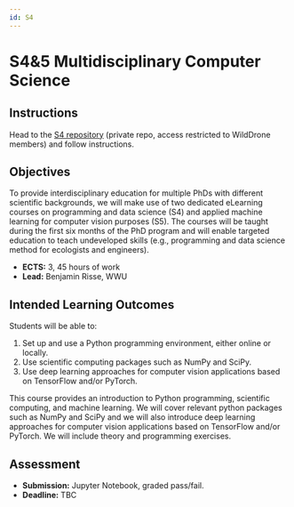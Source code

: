 ```yaml
---
id: S4
---
```


# S4&5 Multidisciplinary Computer Science

## Instructions
Head to the [S4 repository](https://github.com/WildDrone/S4) (private repo, access restricted to WildDrone members) and follow instructions.

## Objectives
To provide interdisciplinary education for multiple PhDs with different scientific backgrounds, we will make use of two dedicated eLearning courses on programming and data science (S4) and applied machine learning for computer vision purposes (S5). The courses will be taught during the first six months of the PhD program and will enable targeted education to teach undeveloped skills (e.g., programming and data science method for ecologists and engineers).

* **ECTS:** 3, 45 hours of work
* **Lead:** Benjamin Risse, WWU

## Intended Learning Outcomes

Students will be able to:

1. Set up and use a Python programming environment, either online or locally.
2. Use scientific computing packages such as NumPy and SciPy.
3. Use deep learning approaches for computer vision applications based on TensorFlow and/or PyTorch.

This course provides an introduction to Python programming, scientific computing, and machine learning. We will cover relevant python packages such as NumPy and SciPy and we will also introduce deep learning approaches for computer vision applications based on TensorFlow and/or PyTorch. We will include theory and programming exercises.

## Assessment
* **Submission:** Jupyter Notebook, graded pass/fail.
* **Deadline:** TBC
